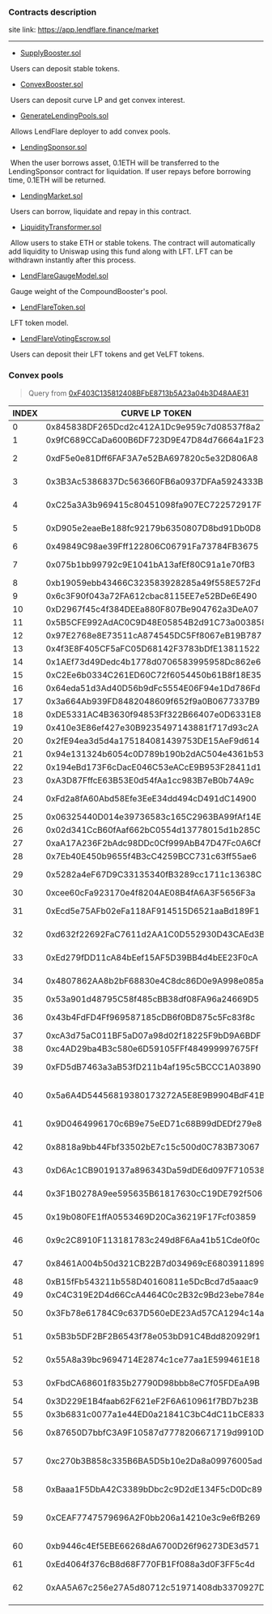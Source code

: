 ### Contracts description
site link: https://app.lendflare.finance/market

***

* [SupplyBooster.sol](https://github.com/LendFlare/lendflare_finance_contracts/blob/main/contracts/SupplyBooster.sol)

​		Users can deposit stable tokens.

* [ConvexBooster.sol](https://github.com/LendFlare/lendflare_finance_contracts/blob/main/contracts/ConvexBooster.sol)

​		Users can deposit curve LP and get  convex interest.

* [GenerateLendingPools.sol](https://github.com/LendFlare/lendflare_finance_contracts/blob/main/contracts/GenerateLendingPools.sol)

​		Allows LendFlare deployer to add convex pools.

* [LendingSponsor.sol](https://github.com/LendFlare/lendflare_finance_contracts/blob/main/contracts/LendingSponsor.sol)

​		When the user borrows asset, 0.1ETH will be transferred to the LendingSponsor contract for liquidation. If user repays before borrowing time, 0.1ETH will be returned.

* [LendingMarket.sol](https://github.com/LendFlare/lendflare_finance_contracts/blob/main/contracts/LendingMarket.sol)

​		Users can borrow, liquidate and repay in this contract.

* [LiquidityTransformer.sol](https://github.com/LendFlare/lendflare_finance_contracts/blob/main/contracts/LiquidityTransformer.sol)

​		Allow users to stake ETH or stable tokens. The contract will automatically add liquidity to Uniswap using this fund along with LFT. LFT can be withdrawn instantly after this process.

* [LendFlareGaugeModel.sol](https://github.com/LendFlare/lendflare_finance_contracts/blob/main/contracts/LendFlareGaugeModel.sol)

​		Gauge weight of the CompoundBooster's pool.

* [LendFlareToken.sol](https://github.com/LendFlare/lendflare_finance_contracts/blob/main/contracts/LendFlareToken.sol)

​		LFT token model.

* [LendFlareVotingEscrow.sol](https://github.com/LendFlare/lendflare_finance_contracts/blob/main/contracts/LendFlareVotingEscrow.sol)

​		Users can deposit their LFT tokens and get VeLFT tokens.



### Convex pools

> Query from [0xF403C135812408BFbE8713b5A23a04b3D48AAE31](https://etherscan.io/address/0xF403C135812408BFbE8713b5A23a04b3D48AAE31#code)

| INDEX | CURVE LP TOKEN                             | NAME                                                      | SYMBOL                 |
| ----- | ------------------------------------------ | --------------------------------------------------------- | ---------------------- |
| 0     | 0x845838DF265Dcd2c412A1Dc9e959c7d08537f8a2 | Curve.fi cDAI/cUSDC                                       | cDAI+cUSDC             |
| 1     | 0x9fC689CCaDa600B6DF723D9E47D84d76664a1F23 | Curve.fi cDAI/cUSDC/USDT                                  | cDAI+cUSDC+USDT        |
| 2     | 0xdF5e0e81Dff6FAF3A7e52BA697820c5e32D806A8 | Curve.fi yDAI/yUSDC/yUSDT/yTUSD                           | yDAI+yUSDC+yUSDT+yTUSD |
| 3     | 0x3B3Ac5386837Dc563660FB6a0937DFAa5924333B | Curve.fi yDAI/yUSDC/yUSDT/yBUSD                           | yDAI+yUSDC+yUSDT+yBUSD |
| 4     | 0xC25a3A3b969415c80451098fa907EC722572917F | Curve.fi DAI/USDC/USDT/sUSD                               | crvPlain3andSUSD       |
| 5     | 0xD905e2eaeBe188fc92179b6350807D8bd91Db0D8 | Curve.fi DAI/USDC/USDT/PAX                                | ypaxCrv                |
| 6     | 0x49849C98ae39Fff122806C06791Fa73784FB3675 | Curve.fi renBTC/wBTC                                      | crvRenWBTC             |
| 7     | 0x075b1bb99792c9E1041bA13afEf80C91a1e70fB3 | Curve.fi renBTC/wBTC/sBTC                                 | crvRenWSBTC            |
| 8     | 0xb19059ebb43466C323583928285a49f558E572Fd | Curve.fi hBTC/wBTC                                        | hCRV                   |
| 9     | 0x6c3F90f043a72FA612cbac8115EE7e52BDe6E490 | Curve.fi DAI/USDC/USDT                                    | 3Crv                   |
| 10    | 0xD2967f45c4f384DEEa880F807Be904762a3DeA07 | Curve.fi GUSD/3Crv                                        | gusd3CRV               |
| 11    | 0x5B5CFE992AdAC0C9D48E05854B2d91C73a003858 | Curve.fi HUSD/3Crv                                        | husd3CRV               |
| 12    | 0x97E2768e8E73511cA874545DC5Ff8067eB19B787 | Curve.fi USDK/3Crv                                        | usdk3CRV               |
| 13    | 0x4f3E8F405CF5aFC05D68142F3783bDfE13811522 | Curve.fi USDN/3Crv                                        | usdn3CRV               |
| 14    | 0x1AEf73d49Dedc4b1778d0706583995958Dc862e6 | Curve.fi MUSD/3Crv                                        | musd3CRV               |
| 15    | 0xC2Ee6b0334C261ED60C72f6054450b61B8f18E35 | Curve.fi RSV/3Crv                                         | rsv3CRV                |
| 16    | 0x64eda51d3Ad40D56b9dFc5554E06F94e1Dd786Fd | Curve.fi tBTC/sbtcCrv                                     | tbtc/sbtcCrv           |
| 17    | 0x3a664Ab939FD8482048609f652f9a0B0677337B9 | Curve.fi DUSD/3Crv                                        | dusd3CRV               |
| 18    | 0xDE5331AC4B3630f94853Ff322B66407e0D6331E8 | Curve.fi pBTC/sbtcCRV                                     | pBTC/sbtcCRV           |
| 19    | 0x410e3E86ef427e30B9235497143881f717d93c2A | Curve.fi bBTC/sbtcCRV                                     | bBTC/sbtcCRV           |
| 20    | 0x2fE94ea3d5d4a175184081439753DE15AeF9d614 | Curve.fi oBTC/sbtcCRV                                     | oBTC/sbtcCRV           |
| 21    | 0x94e131324b6054c0D789b190b2dAC504e4361b53 | Curve.fi UST/3Crv                                         | ust3CRV                |
| 22    | 0x194eBd173F6cDacE046C53eACcE9B953F28411d1 | Curve.fi EURS/sEUR                                        | eursCRV                |
| 23    | 0xA3D87FffcE63B53E0d54fAa1cc983B7eB0b74A9c | Curve.fi ETH/sETH                                         | eCRV                   |
| 24    | 0xFd2a8fA60Abd58Efe3EeE34dd494cD491dC14900 | Curve.fi aDAI/aUSDC/aUSDT                                 | a3CRV                  |
| 25    | 0x06325440D014e39736583c165C2963BA99fAf14E | Curve.fi ETH/stETH                                        | steCRV                 |
| 26    | 0x02d341CcB60fAaf662bC0554d13778015d1b285C | Curve.fi aDAI/aSUSD                                       | saCRV                  |
| 27    | 0xaA17A236F2bAdc98DDc0Cf999AbB47D47Fc0A6Cf | Curve.fi ETH/aETH                                         | ankrCRV                |
| 28    | 0x7Eb40E450b9655f4B3cC4259BCC731c63ff55ae6 | Curve.fi USDP/3Crv                                        | usdp3CRV               |
| 29    | 0x5282a4eF67D9C33135340fB3289cc1711c13638C | Curve.fi cyDAI/cyUSDC/cyUSDT                              | ib3CRV                 |
| 30    | 0xcee60cFa923170e4f8204AE08B4fA6A3F5656F3a | Curve.fi LINK/sLINK                                       | linkCRV                |
| 31    | 0xEcd5e75AFb02eFa118AF914515D6521aaBd189F1 | Curve.fi Factory USD Metapool: TrueUSD                    | TUSD3CRV-f             |
| 32    | 0xd632f22692FaC7611d2AA1C0D552930D43CAEd3B | Curve.fi Factory USD Metapool: Frax                       | FRAX3CRV-f             |
| 33    | 0xEd279fDD11cA84bEef15AF5D39BB4d4bEE23F0cA | Curve.fi Factory USD Metapool: Liquity                    | LUSD3CRV-f             |
| 34    | 0x4807862AA8b2bF68830e4C8dc86D0e9A998e085a | Curve.fi Factory USD Metapool: Binance USD                | BUSD3CRV-f             |
| 35    | 0x53a901d48795C58f485cBB38df08FA96a24669D5 | Curve.fi ETH/rETH                                         | rCRV                   |
| 36    | 0x43b4FdFD4Ff969587185cDB6f0BD875c5Fc83f8c | Curve.fi Factory USD Metapool: Alchemix USD               | alUSD3CRV-f            |
| 37    | 0xcA3d75aC011BF5aD07a98d02f18225F9bD9A6BDF | Curve.fi USD-BTC-ETH                                      | crvTricrypto           |
| 38    | 0xc4AD29ba4B3c580e6D59105FFf484999997675Ff | Curve.fi USD-BTC-ETH                                      | crv3crypto             |
| 39    | 0xFD5dB7463a3aB53fD211b4af195c5BCCC1A03890 | Curve.fi Factory Plain Pool: Euro Tether                  | EURT-f                 |
| 40    | 0x5a6A4D54456819380173272A5E8E9B9904BdF41B | Curve.fi Factory USD Metapool: Magic Internet Money 3Pool | MIM-3LP3CRV-f          |
| 41    | 0x9D0464996170c6B9e75eED71c68B99dDEDf279e8 | Curve.fi Factory Plain Pool: cvxCRV                       | cvxcrv-f               |
| 42    | 0x8818a9bb44Fbf33502bE7c15c500d0C783B73067 | Curve.fi Factory Plain Pool: ibJPY/sJPY                   | ibJPY+sJPY-f           |
| 43    | 0xD6Ac1CB9019137a896343Da59dDE6d097F710538 | Curve.fi Factory Plain Pool: ibGBP/sGBP                   | ibGBP+sGBP-f           |
| 44    | 0x3F1B0278A9ee595635B61817630cC19DE792f506 | Curve.fi Factory Plain Pool: ibAUD/sAUD                   | ibAUD+sAUD-f           |
| 45    | 0x19b080FE1ffA0553469D20Ca36219F17Fcf03859 | Curve.fi Factory Plain Pool: ibEUR/sEUR                   | ibEUR+sEUR-f           |
| 46    | 0x9c2C8910F113181783c249d8F6Aa41b51Cde0f0c | Curve.fi Factory Plain Pool: ibCHF/sCHF                   | ibCHF+sCHF-f           |
| 47    | 0x8461A004b50d321CB22B7d034969cE6803911899 | Curve.fi Factory Plain Pool: ibKRW/sKRW                   | ibKRW+sKRW-f           |
| 48    | 0xB15fFb543211b558D40160811e5DcBcd7d5aaac9 | Recue Token                                               | cvxRT                  |
| 49    | 0xC4C319E2D4d66CcA4464C0c2B32c9Bd23ebe784e | Curve.fi Factory Pool: alETH                              | alETH+ETH-f            |
| 50    | 0x3Fb78e61784C9c637D560eDE23Ad57CA1294c14a | Curve.fi Factory Plain Pool: Neutrino EUR                 | EURN/EURT-f            |
| 51    | 0x5B3b5DF2BF2B6543f78e053bD91C4Bdd820929f1 | Curve.fi Factory USD Metapool: USDM                       | USDM3CRV-f             |
| 52    | 0x55A8a39bc9694714E2874c1ce77aa1E599461E18 | Curve.fi Factory Plain Pool: MIM-UST                      | MIM-UST-f              |
| 53    | 0xFbdCA68601f835b27790D98bbb8eC7f05FDEaA9B | Curve.fi Factory BTC Metapool: ibBTC                      | ibbtc/sbtcCRV-f        |
| 54    | 0x3D229E1B4faab62F621eF2F6A610961f7BD7b23B | Curve EURS-USDC                                           | crvEURSUSDC            |
| 55    | 0x3b6831c0077a1e44ED0a21841C3bC4dC11bCE833 | Curve EURT-3Crv                                           | crvEURTUSD             |
| 56    | 0x87650D7bbfC3A9F10587d7778206671719d9910D | Curve.fi Factory USD Metapool: Origin Dollar              | OUSD3CRV-f             |
| 57    | 0xc270b3B858c335B6BA5D5b10e2Da8a09976005ad | Curve.fi Factory USD Metapool: Paxos Dollar (USDP)        | pax-usdp3CRV-f         |
| 58    | 0xBaaa1F5DbA42C3389bDbc2c9D2dE134F5cD0Dc89 | Curve.fi Factory Plain Pool: d3pool                       | D3-f                   |
| 59    | 0xCEAF7747579696A2F0bb206a14210e3c9e6fB269 | Curve.fi Factory USD Metapool: wormhole v2 UST-3Pool      | UST_whv23CRV-f         |
| 60    | 0xb9446c4Ef5EBE66268dA6700D26f96273DE3d571 | Curve.fi Factory Plain Pool: 3EURpool                     | 3EURpool-f             |
| 61    | 0xEd4064f376cB8d68F770FB1Ff088a3d0F3FF5c4d | Curve CRV-ETH                                             | crvCRVETH              |
| 62    | 0xAA5A67c256e27A5d80712c51971408db3370927D | Curve.fi Factory USD Metapool: DOLA-3pool Curve LP        | DOLA3POOL3CRV-f        |
